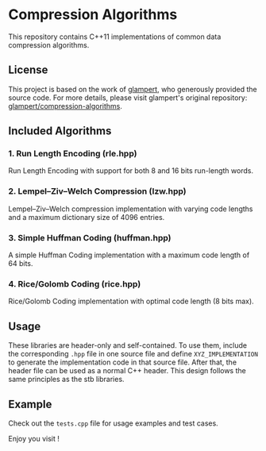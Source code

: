 # Compression Algorithms

This repository contains C++11 implementations of common data compression algorithms.

## License

This project is based on the work of [glampert](https://github.com/glampert), who generously provided the source code. For more details, please visit glampert's original repository: [glampert/compression-algorithms](https://github.com/glampert/compression-algorithms).

## Included Algorithms

### 1. Run Length Encoding (rle.hpp)

Run Length Encoding with support for both 8 and 16 bits run-length words.

### 2. Lempel–Ziv–Welch Compression (lzw.hpp)

Lempel–Ziv–Welch compression implementation with varying code lengths and a maximum dictionary size of 4096 entries.

### 3. Simple Huffman Coding (huffman.hpp)

A simple Huffman Coding implementation with a maximum code length of 64 bits.

### 4. Rice/Golomb Coding (rice.hpp)

Rice/Golomb Coding implementation with optimal code length (8 bits max).

## Usage

These libraries are header-only and self-contained. To use them, include the corresponding `.hpp` file in one source file and define `XYZ_IMPLEMENTATION` to generate the implementation code in that source file. After that, the header file can be used as a normal C++ header. This design follows the same principles as the stb libraries.

## Example

Check out the `tests.cpp` file for usage examples and test cases.

Enjoy you visit !

